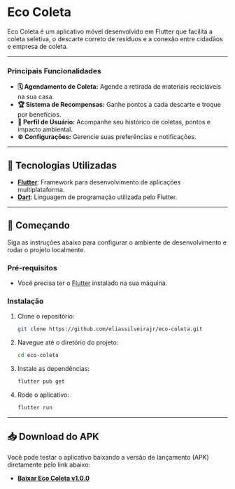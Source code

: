 # Eco Coleta

Eco Coleta é um aplicativo móvel desenvolvido em Flutter que facilita a coleta seletiva, o descarte correto de resíduos e a conexão entre cidadãos e empresa de coleta.

---

### Principais Funcionalidades

*   **🗓️ Agendamento de Coleta:** Agende a retirada de materiais recicláveís na sua casa.
*   **🏆 Sistema de Recompensas:** Ganhe pontos a cada descarte e troque por benefícios.
*   **👤 Perfil de Usuário:** Acompanhe seu histórico de coletas, pontos e impacto ambiental.
*   **⚙️ Configurações:** Gerencie suas preferências e notificações.

---

## 🚀 Tecnologias Utilizadas

*   **[Flutter](https://flutter.dev/)**: Framework para desenvolvimento de aplicações multiplataforma.
*   **[Dart](https://dart.dev/)**: Linguagem de programação utilizada pelo Flutter.

---

## 🏁 Começando

Siga as instruções abaixo para configurar o ambiente de desenvolvimento e rodar o projeto localmente.

### Pré-requisitos

*   Você precisa ter o [Flutter](https://flutter.dev/docs/get-started/install) instalado na sua máquina.

### Instalação

1.  Clone o repositório:
    ```sh
    git clone https://github.com/eliassilveirajr/eco-coleta.git
    ```
2.  Navegue até o diretório do projeto:
    ```sh
    cd eco-coleta
    ```
3.  Instale as dependências:
    ```sh
    flutter pub get
    ```
4.  Rode o aplicativo:
    ```sh
    flutter run
    ```
---

## 📥 Download do APK

Você pode testar o aplicativo baixando a versão de lançamento (APK) diretamente pelo link abaixo:

*   **[Baixar Eco Coleta v1.0.0](https://github.com/eliassilveirajr/eco-coleta/releases/download/release/eco-coleta_v1.0.0.apk)**  
